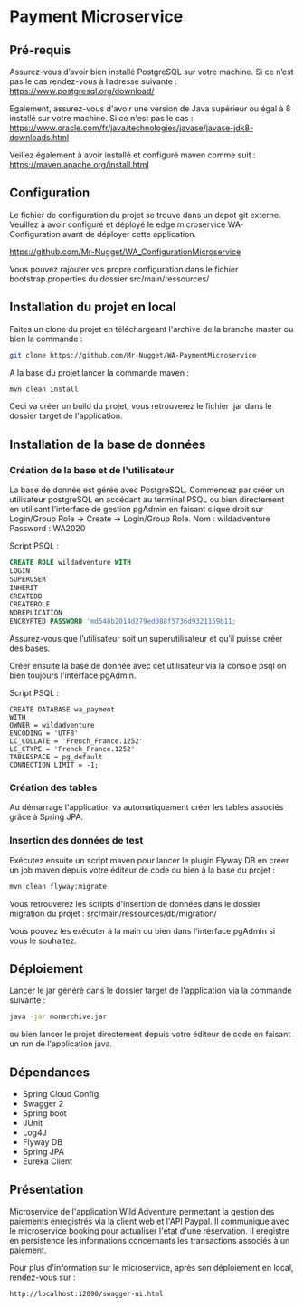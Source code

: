 # Payment Microservice

## Pré-requis

Assurez-vous d’avoir bien installé PostgreSQL sur votre machine. Si ce n’est pas
le cas rendez-vous à l’adresse suivante :
https://www.postgresql.org/download/

Egalement, assurez-vous d'avoir une version de Java supérieur ou égal à 8 installé sur votre machine.
Si ce n'est pas le cas : 
https://www.oracle.com/fr/java/technologies/javase/javase-jdk8-downloads.html

Veillez également à avoir installé et configuré maven comme suit :
https://maven.apache.org/install.html

## Configuration

Le fichier de configuration du projet se trouve dans un depot git externe.
Veuillez à avoir configuré et déployé le edge microservice WA-Configuration avant de déployer cette application.

https://github.com/Mr-Nugget/WA_ConfigurationMicroservice

Vous pouvez rajouter vos propre configuration dans le fichier bootstrap.properties du dossier src/main/ressources/

## Installation du projet en local

Faites un clone du projet en téléchargeant l'archive de la branche master ou bien la commande :
```bash
git clone https://github.com/Mr-Nugget/WA-PaymentMicroservice
```

A la base du projet lancer la commande maven : 
```bash
mvn clean install
```
Ceci va créer un build du projet, vous retrouverez le fichier .jar dans le dossier target de l'application.

## Installation de la base de données

### Création de la base et de l'utilisateur

La base de donnée est gérée avec PostgreSQL.
Commencez par créer un utilisateur postgreSQL en accédant au terminal PSQL ou bien
directement en utilisant l’interface de gestion pgAdmin en faisant clique droit sur
Login/Group Role -> Create -> Login/Group Role.
Nom : wildadventure
Password : WA2020

Script PSQL :
```SQL
CREATE ROLE wildadventure WITH
LOGIN
SUPERUSER
INHERIT
CREATEDB
CREATEROLE
NOREPLICATION
ENCRYPTED PASSWORD 'md548b2014d279ed088f5736d9321159b11;
```
Assurez-vous que l’utilisateur soit un superutilisateur et qu’il puisse créer des bases.

Créer ensuite la base de donnée avec cet utilisateur via la console psql on bien toujours l'interface pgAdmin.

Script PSQL :
```PSQL
CREATE DATABASE wa_payment
WITH
OWNER = wildadventure
ENCODING = 'UTF8'
LC_COLLATE = 'French_France.1252'
LC_CTYPE = 'French_France.1252'
TABLESPACE = pg_default
CONNECTION LIMIT = -1;
```

### Création des tables

Au démarrage l'application va automatiquement créer les tables associés grâce à Spring JPA.

### Insertion des données de test

Exécutez ensuite un script maven pour lancer le plugin Flyway DB en créer un job maven depuis votre éditeur de code ou bien à la base du projet : 
```bash
mvn clean flyway:migrate
```

Vous retrouverez les scripts d'insertion de données dans le dossier migration du projet : src/main/ressources/db/migration/

Vous pouvez les exécuter à la main ou bien dans l'interface pgAdmin si vous le souhaitez.

## Déploiement

Lancer le jar généré dans le dossier target de l'application via la commande suivante :
```bash
java -jar monarchive.jar
```
ou bien lancer le projet directement depuis votre éditeur de code en faisant un run de l'application java.

## Dépendances

- Spring Cloud Config
- Swagger 2
- Spring boot
- JUnit
- Log4J
- Flyway DB
- Spring JPA
- Eureka Client

## Présentation

Microservice de l'application Wild Adventure permettant la gestion des paiements enregistrés via la client web et l'API Paypal. Il communique avec le microservice booking pour actualiser l'état d'une réservation.
Il eregistre en persistence les informations concernants les transactions associés à un paiement.

Pour plus d'information sur le microservice, après son déploiement en local, rendez-vous sur : 

`http://localhost:12090/swagger-ui.html`
